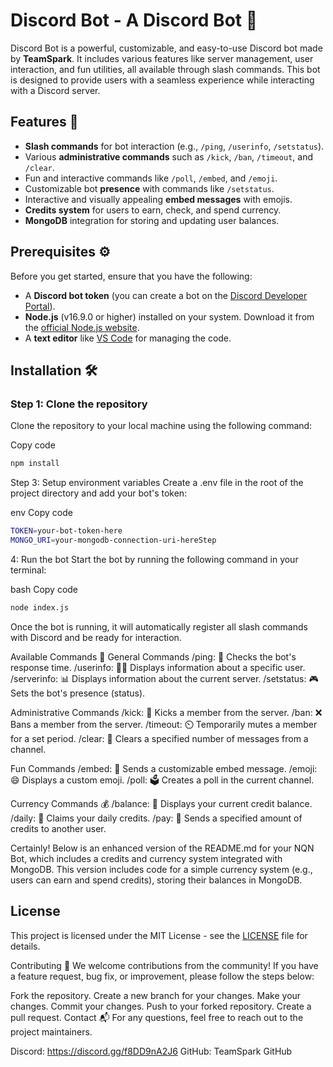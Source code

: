 # Discord Bot - A Discord Bot 🤖

Discord Bot is a powerful, customizable, and easy-to-use Discord bot made by **TeamSpark**. It includes various features like server management, user interaction, and fun utilities, all available through slash commands. This bot is designed to provide users with a seamless experience while interacting with a Discord server.

## Features 🌟

- **Slash commands** for bot interaction (e.g., `/ping`, `/userinfo`, `/setstatus`).
- Various **administrative commands** such as `/kick`, `/ban`, `/timeout`, and `/clear`.
- Fun and interactive commands like `/poll`, `/embed`, and `/emoji`.
- Customizable bot **presence** with commands like `/setstatus`.
- Interactive and visually appealing **embed messages** with emojis.
- **Credits system** for users to earn, check, and spend currency.
- **MongoDB** integration for storing and updating user balances.

## Prerequisites ⚙️

Before you get started, ensure that you have the following:

- A **Discord bot token** (you can create a bot on the [Discord Developer Portal](https://discord.com/developers/applications)).
- **Node.js** (v16.9.0 or higher) installed on your system. Download it from the [official Node.js website](https://nodejs.org/).
- A **text editor** like [VS Code](https://code.visualstudio.com/) for managing the code.

## Installation 🛠️

### Step 1: Clone the repository

Clone the repository to your local machine using the following command:

Copy code
``` bash
npm install
```
Step 3: Setup environment variables
Create a .env file in the root of the project directory and add your bot's token:

env
Copy code
```bash
TOKEN=your-bot-token-here
MONGO_URI=your-mongodb-connection-uri-hereStep
```
4: Run the bot
Start the bot by running the following command in your terminal:

bash
Copy code
```bash
node index.js
```
Once the bot is running, it will automatically register all slash commands with Discord and be ready for interaction.

Available Commands 📝
General Commands
/ping: 🏓 Checks the bot's response time.
/userinfo: 🧑‍💻 Displays information about a specific user.
/serverinfo: 📊 Displays information about the current server.
/setstatus: 🎮 Sets the bot's presence (status).

Administrative Commands
/kick: 🚪 Kicks a member from the server.
/ban: ❌ Bans a member from the server.
/timeout: ⏲️ Temporarily mutes a member for a set period.
/clear: 🧹 Clears a specified number of messages from a channel.

Fun Commands
/embed: 📌 Sends a customizable embed message.
/emoji: 😄 Displays a custom emoji.
/poll: 🗳️ Creates a poll in the current channel.

Currency Commands 💰
/balance: 💸 Displays your current credit balance.
/daily: 📅 Claims your daily credits.
/pay: 💸 Sends a specified amount of credits to another user.


Certainly! Below is an enhanced version of the README.md for your NQN Bot, which includes a credits and currency system integrated with MongoDB. This version includes code for a simple currency system (e.g., users can earn and spend credits), storing their balances in MongoDB.

## License

This project is licensed under the MIT License - see the [LICENSE](LICENSE) file for details.

Contributing 🤝
We welcome contributions from the community! If you have a feature request, bug fix, or improvement, please follow the steps below:

Fork the repository.
Create a new branch for your changes.
Make your changes.
Commit your changes.
Push to your forked repository.
Create a pull request.
Contact 📬
For any questions, feel free to reach out to the project maintainers.

Discord: https://discord.gg/f8DD9nA2J6
GitHub: TeamSpark GitHub